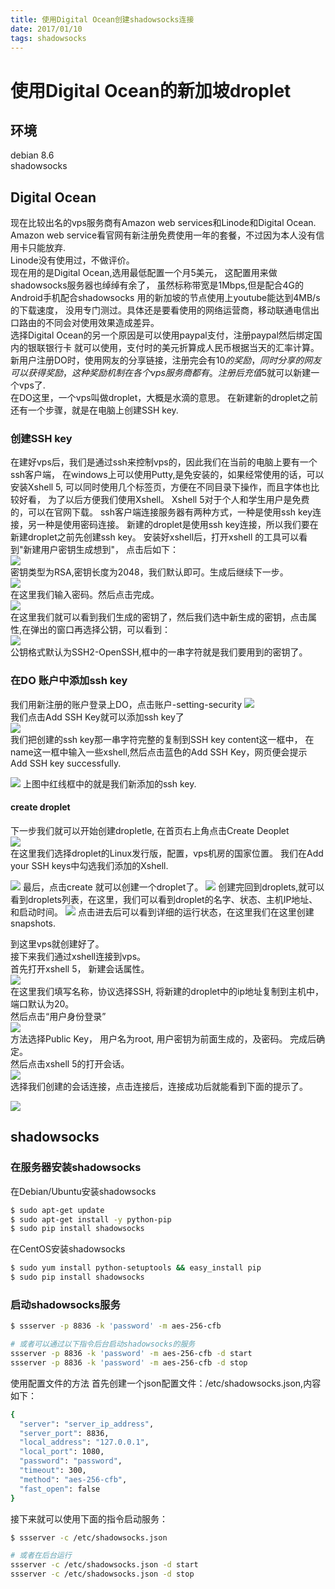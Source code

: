 ```yaml
---
title: 使用Digital Ocean创建shadowsocks连接
date: 2017/01/10
tags: shadowsocks
---
```


# 使用Digital Ocean的新加坡droplet
## 环境
debian 8.6  
shadowsocks

## Digital Ocean
现在比较出名的vps服务商有Amazon web services和Linode和Digital Ocean.  
Amazon web service看官网有新注册免费使用一年的套餐，不过因为本人没有信用卡只能放弃.  
Linode没有使用过，不做评价。  
现在用的是Digital Ocean,选用最低配置一个月5美元，
这配置用来做shadowsocks服务器也绰绰有余了，
虽然标称带宽是1Mbps,但是配合4G的Android手机配合shadowsocks
用的新加坡的节点使用上youtube能达到4MB/s的下载速度，
没用专门测过。具体还是要看使用的网络运营商，移动联通电信出口路由的不同会对使用效果造成差异。  
选择Digital Ocean的另一个原因是可以使用paypal支付，注册paypal然后绑定国内的银联银行卡
就可以使用，支付时的美元折算成人民币根据当天的汇率计算。  
新用户注册DO时，使用网友的分享链接，注册完会有$10的奖励，同时分享的网友可以获得奖励，
这种奖励机制在各个vps服务商都有。  
注册后充值$5就可以新建一个vps了.  
在DO这里，一个vps叫做droplet，大概是水滴的意思。
在新建新的droplet之前还有一个步骤，就是在电脑上创建SSH key.  
### 创建SSH key
在建好vps后，我们是通过ssh来控制vps的，因此我们在当前的电脑上要有一个ssh客户端，
在windows上可以使用Putty,是免安装的，如果经常使用的话，可以安装Xshell 5,
可以同时使用几个标签页，方便在不同目录下操作，而且字体也比较好看，
为了以后方便我们使用Xshell。
Xshell 5对于个人和学生用户是免费的，可以在官网下载。
ssh客户端连接服务器有两种方式，一种是使用ssh key连接，另一种是使用密码连接。
新建的droplet是使用ssh key连接，所以我们要在新建droplet之前先创建ssh key。
安装好xshell后，打开xshell 的工具可以看到"新建用户密钥生成想到"，
点击后如下：  
<img src="http://1040563090.oss-cn-shenzhen.aliyuncs.com/markdown/20170110_shadowsocks/ssh_key_1.PNG" />  
密钥类型为RSA,密钥长度为2048，我们默认即可。生成后继续下一步。  
<img src="http://1040563090.oss-cn-shenzhen.aliyuncs.com/markdown/20170110_shadowsocks/ssh_key_2.PNG" />  
在这里我们输入密码。然后点击完成。  
<img src="http://1040563090.oss-cn-shenzhen.aliyuncs.com/markdown/20170110_shadowsocks/ssh_key_3.PNG" />  
在这里我们就可以看到我们生成的密钥了，然后我们选中新生成的密钥，点击属性,在弹出的窗口再选择公钥，可以看到：  
<img src="http://1040563090.oss-cn-shenzhen.aliyuncs.com/markdown/20170110_shadowsocks/ssh_key_4.PNG" />  
公钥格式默认为SSH2-OpenSSH,框中的一串字符就是我们要用到的密钥了。  
### 在DO 账户中添加ssh key
我们用新注册的账户登录上DO，点击账户-setting-security
<img src="http://1040563090.oss-cn-shenzhen.aliyuncs.com/markdown/20170110_shadowsocks/add_sshkey_to_DO.PNG" />  
我们点击Add SSH Key就可以添加ssh key了  
<img src="http://1040563090.oss-cn-shenzhen.aliyuncs.com/markdown/20170110_shadowsocks/add_sshkey_to_DO_4.PNG" />  
我们把创建的ssh key那一串字符完整的复制到SSH key content这一框中，
在name这一框中输入一些xshell,然后点击蓝色的Add SSH Key，网页便会提示
Add SSH key successfully.  

<img src="http://1040563090.oss-cn-shenzhen.aliyuncs.com/markdown/20170110_shadowsocks/add_sshkey_to_DO_3.PNG" />  
上图中红线框中的就是我们新添加的ssh key.

#### create droplet
下一步我们就可以开始创建dropletle,
在首页右上角点击Create Deoplet  
<img src="http://1040563090.oss-cn-shenzhen.aliyuncs.com/markdown/20170110_shadowsocks/create_droplet_detail_1.PNG" />  
在这里我们选择droplet的Linux发行版，配置，vps机房的国家位置。
我们在Add your SSH keys中勾选我们添加的Xshell.  

<img src="http://1040563090.oss-cn-shenzhen.aliyuncs.com/markdown/20170110_shadowsocks/create_droplet_detail_2.PNG" />  
最后，点击create 就可以创建一个droplet了。  
<img src="http://1040563090.oss-cn-shenzhen.aliyuncs.com/markdown/20170110_shadowsocks/droplet_list.PNG" />  
创建完回到droplets,就可以看到droplets列表，在这里，我们可以看到droplet的名字、状态、主机IP地址、和启动时间。  

<img src="http://1040563090.oss-cn-shenzhen.aliyuncs.com/markdown/20170110_shadowsocks/droplet_detail_2.PNG" />  
点击进去后可以看到详细的运行状态，在这里我们在这里创建snapshots.  

到这里vps就创建好了。  
接下来我们通过xshell连接到vps。  
首先打开xshell 5， 新建会话属性。  
<img src="http://1040563090.oss-cn-shenzhen.aliyuncs.com/markdown/20170110_shadowsocks/new_xshell_config_1.PNG" />  
在这里我们填写名称，协议选择SSH, 将新建的droplet中的ip地址复制到主机中，端口默认为20。  
然后点击“用户身份登录”  
<img src="http://1040563090.oss-cn-shenzhen.aliyuncs.com/markdown/20170110_shadowsocks/new_xshell_config_2.PNG" />  
方法选择Public Key， 用户名为root, 用户密钥为前面生成的，及密码。
完成后确定。  
然后点击xshell 5的打开会话。  
<img src="http://1040563090.oss-cn-shenzhen.aliyuncs.com/markdown/20170110_shadowsocks/new_xshell_config_3.PNG" />  
选择我们创建的会话连接，点击连接后，连接成功后就能看到下面的提示了。  

<img src="http://1040563090.oss-cn-shenzhen.aliyuncs.com/markdown/20170110_shadowsocks/new_xshell_config_4.PNG" />  

## shadowsocks
### 在服务器安装shadowsocks
在Debian/Ubuntu安装shadowsocks
``` bash
$ sudo apt-get update
$ sudo apt-get install -y python-pip
$ sudo pip install shadowsocks
```
在CentOS安装shadowsocks
``` bash
$ sudo yum install python-setuptools && easy_install pip
$ sudo pip install shadowsocks
```
### 启动shadowsocks服务
``` bash
$ ssserver -p 8836 -k 'password' -m aes-256-cfb

# 或者可以通过以下指令后台启动shadowsocks的服务
ssserver -p 8836 -k 'password' -m aes-256-cfb -d start
ssserver -p 8836 -k 'password' -m aes-256-cfb -d stop
```

使用配置文件的方法
首先创建一个json配置文件：/etc/shadowsocks.json,内容如下：
``` bash
{
  "server": "server_ip_address",
  "server_port": 8836,
  "local_address": "127.0.0.1",
  "local_port": 1080,
  "password": "password",
  "timeout": 300,
  "method": "aes-256-cfb",
  "fast_open": false
}
```

接下来就可以使用下面的指令启动服务：
``` bash
$ ssserver -c /etc/shadowsocks.json

# 或者在后台运行
ssserver -c /etc/shadowsocks.json -d start
ssserver -c /etc/shadowsocks.json -d stop
```
